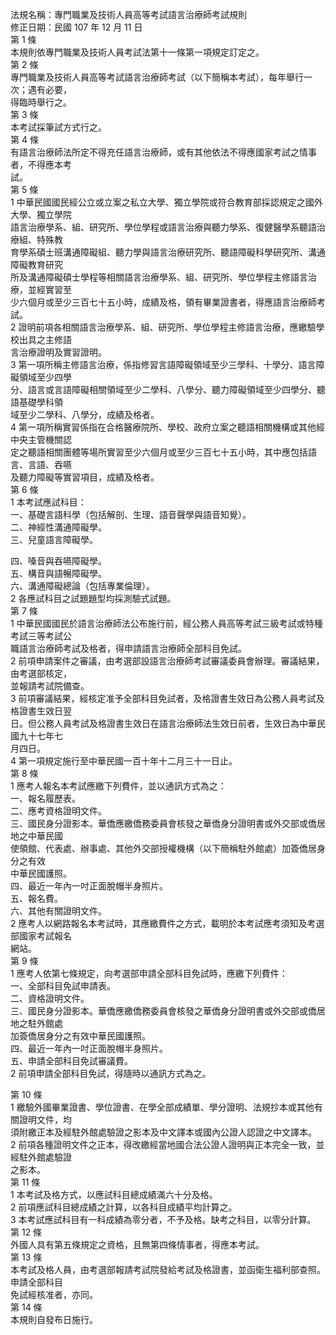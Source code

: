 法規名稱：專門職業及技術人員高等考試語言治療師考試規則  
修正日期：民國 107 年 12 月 11 日  
第 1 條  
本規則依專門職業及技術人員考試法第十一條第一項規定訂定之。  
第 2 條  
專門職業及技術人員高等考試語言治療師考試（以下簡稱本考試），每年舉行一次；遇有必要，  
得臨時舉行之。  
第 3 條  
本考試採筆試方式行之。  
第 4 條  
有語言治療師法所定不得充任語言治療師，或有其他依法不得應國家考試之情事者，不得應本考  
試。  
第 5 條  
1 中華民國國民經公立或立案之私立大學、獨立學院或符合教育部採認規定之國外大學、獨立學院  
語言治療學系、組、研究所、學位學程或語言治療與聽力學系、復健醫學系聽語治療組、特殊教  
育學系碩士班溝通障礙組、聽力學與語言治療研究所、聽語障礙科學研究所、溝通障礙教育研究  
所及溝通障礙碩士學程等相關語言治療學系、組、研究所、學位學程主修語言治療，並經實習至  
少六個月或至少三百七十五小時，成績及格，領有畢業證書者，得應語言治療師考試。  
2 證明前項各相關語言治療學系、組、研究所、學位學程主修語言治療，應繳驗學校出具之主修語  
言治療證明及實習證明。  
3 第一項所稱主修語言治療，係指修習言語障礙領域至少三學科、十學分、語言障礙領域至少四學  
分、語言或言語障礙相關領域至少二學科、八學分、聽力障礙領域至少四學分、聽語基礎學科領  
域至少二學科、八學分，成績及格者。  
4 第一項所稱實習係指在合格醫療院所、學校、政府立案之聽語相關機構或其他經中央主管機關認  
定之聽語相關團體等場所實習至少六個月或至少三百七十五小時，其中應包括語言、言語、吞嚥  
及聽力障礙等實習項目，成績及格者。  
第 6 條  
1 本考試應試科目：  
一、基礎言語科學（包括解剖、生理、語音聲學與語音知覺）。  
二、神經性溝通障礙學。  
三、兒童語言障礙學。  


四、嗓音與吞嚥障礙學。  
五、構音與語暢障礙學。  
六、溝通障礙總論（包括專業倫理）。  
2 各應試科目之試題題型均採測驗式試題。  
第 7 條  
1 中華民國國民於語言治療師法公布施行前，經公務人員高等考試三級考試或特種考試三等考試公  
職語言治療師考試及格者，得申請語言治療師全部科目免試。  
2 前項申請案件之審議，由考選部設語言治療師考試審議委員會辦理。審議結果，由考選部核定，  
並報請考試院備查。  
3 前項審議結果，經核定准予全部科目免試者，及格證書生效日為公務人員考試及格證書生效日翌  
日。但公務人員考試及格證書生效日在語言治療師法生效日前者，生效日為中華民國九十七年七  
月四日。  
4 第一項規定施行至中華民國一百十年十二月三十一日止。  
第 8 條  
1 應考人報名本考試應繳下列費件，並以通訊方式為之：  
一、報名履歷表。  
二、應考資格證明文件。  
三、國民身分證影本。華僑應繳僑務委員會核發之華僑身分證明書或外交部或僑居地之中華民國  
使領館、代表處、辦事處、其他外交部授權機構（以下簡稱駐外館處）加簽僑居身分之有效  
中華民國護照。  
四、最近一年內一吋正面脫帽半身照片。  
五、報名費。  
六、其他有關證明文件。  
2 應考人以網路報名本考試時，其應繳費件之方式，載明於本考試應考須知及考選部國家考試報名  
網站。  
第 9 條  
1 應考人依第七條規定，向考選部申請全部科目免試時，應繳下列費件：  
一、全部科目免試申請表。  
二、資格證明文件。  
三、國民身分證影本。華僑應繳僑務委員會核發之華僑身分證明書或外交部或僑居地之駐外館處  
加簽僑居身分之有效中華民國護照。  
四、最近一年內一吋正面脫帽半身照片。  
五、申請全部科目免試審議費。  
2 前項申請全部科目免試，得隨時以通訊方式為之。  


第 10 條  
1 繳驗外國畢業證書、學位證書、在學全部成績單、學分證明、法規抄本或其他有關證明文件，均  
須附繳正本及經駐外館處驗證之影本及中文譯本或國內公證人認證之中文譯本。  
2 前項各種證明文件之正本，得改繳經當地國合法公證人證明與正本完全一致，並經駐外館處驗證  
之影本。  
第 11 條  
1 本考試及格方式，以應試科目總成績滿六十分及格。  
2 前項應試科目總成績之計算，以各科目成績平均計算之。  
3 本考試應試科目有一科成績為零分者，不予及格。缺考之科目，以零分計算。  
第 12 條  
外國人具有第五條規定之資格，且無第四條情事者，得應本考試。  
第 13 條  
本考試及格人員，由考選部報請考試院發給考試及格證書，並函衛生福利部查照。申請全部科目  
免試經核准者，亦同。  
第 14 條  
本規則自發布日施行。  


